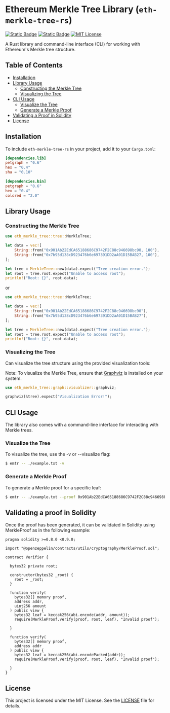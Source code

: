 # Ethereum Merkle Tree Library (`eth-merkle-tree-rs`)
[![Static Badge](https://img.shields.io/badge/crates.io-black?logo=rust&labelColor=blue&link=https%3A%2F%2Fcrates.io%2Fcrates%2Feth_merkle_tree)](https://crates.io/crates/eth_merkle_tree)
[![Static Badge](https://img.shields.io/badge/Docs-black?logo=rust&labelColor=black&link=https%3A%2F%2Fdocs.rs%2Feth_merkle_tree%2F)](https://docs.rs/eth_merkle_tree/)
[![MIT License](https://img.shields.io/badge/License-MIT-green.svg)](https://choosealicense.com/licenses/mit/)

A Rust library and command-line interface (CLI) for working with Ethereum's Merkle tree structure.

## Table of Contents

- [Installation](#installation)
- [Library Usage](#library-usage)
    - [Constructing the Merkle Tree](#constructing-the-merkle-tree)
    - [Visualizing the Tree](#visualizing-the-tree)
- [CLI Usage](#cli-usage)
    - [Visualize the Tree](#visualize-the-tree)
    - [Generate a Merkle Proof](#generate-a-merkle-proof)
-  [Validating a Proof in Solidity](#validating-a-proof-in-solidity) 
-  [License](#license)

## Installation

To include `eth-merkle-tree-rs` in your project, add it to your `Cargo.toml`:

```toml
[dependencies.lib]
petgraph = "0.6"
hex = "0.4"
sha = "0.10"
```

```toml
[dependencies.bin]
petgraph = "0.6"
hex = "0.4"
colored = "2.0"
```

## Library Usage

### Constructing the Merkle Tree

```rust
use eth_merkle_tree::tree::MerkleTree;

let data = vec![
    String::from("0x901Ab22EdCA65188686C9742F2C88c946698bc90, 100"),
    String::from("0x7b95d138cD923476b6e697391DD2aA01D15BAB27, 100"),
];

let tree = MerkleTree::new(data).expect("Tree creation error.");
let root = tree.root.expect("Unable to access root");
println!("Root: {}", root.data);

```
or

```rust
use eth_merkle_tree::tree::MerkleTree;

let data = vec![
    String::from("0x901Ab22EdCA65188686C9742F2C88c946698bc90"),
    String::from("0x7b95d138cD923476b6e697391DD2aA01D15BAB27"),
];

let tree = MerkleTree::new(data).expect("Tree creation error.");
let root = tree.root.expect("Unable to access root");
println!("Root: {}", root.data);

```

### Visualizing the Tree

Can visualize the tree structure using the provided visualization tools:

Note: To visualize the Merkle Tree, ensure that [Graphviz](https://www.graphviz.org/)
is installed on your system.

```rust
use eth_merkle_tree::graph::visualizer::graphviz;

graphviz(&tree).expect("Visualization Error!");
```


## CLI Usage

The library also comes with a command-line interface for interacting with Merkle trees.

### Visualize the Tree

To visualize the tree, use the -v or --visualize flag:


```bash
$ emtr -- ./example.txt -v
```

### Generate a Merkle Proof

To generate a Merkle proof for a specific leaf:

```bash
$ emtr -- ./example.txt --proof 0x901Ab22EdCA65188686C9742F2C88c946698bc90
```

## Validating a proof in Solidity 

Once the proof has been generated, it can be validated in Solidity using MerkleProof as in the following example:

```solidity
pragma solidity >=0.8.0 <0.9.0;

import "@openzeppelin/contracts/utils/cryptography/MerkleProof.sol";

contract Verifier {

  bytes32 private root;

  constructor(bytes32 _root) {
    root = _root;
  }

  function verify(
    bytes32[] memory proof,
    address addr,
    uint256 amount
  ) public view {
    bytes32 leaf = keccak256(abi.encode(addr, amount));
    require(MerkleProof.verify(proof, root, leaf), "Invalid proof");

  }

  function verify(
    bytes32[] memory proof,
    address addr
  ) public view {
    bytes32 leaf = keccak256(abi.encodePacked(addr));
    require(MerkleProof.verify(proof, root, leaf), "Invalid proof");

  }
}
```

## License

This project is licensed under the MIT License. See the [LICENSE](LICENSE) file for details.
